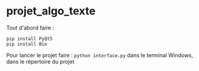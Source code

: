 # projet_algo_texte

Tout d'abord faire :
```
pip install PyQt5
pip install Bio
```

Pour lancer le projet faire :
`python interface.py` dans le terminal Windows, dans le répertoire du projet


